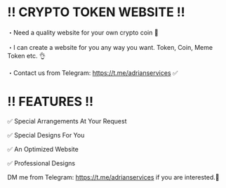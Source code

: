 # !! CRYPTO TOKEN WEBSITE !!
・Need a quality website for your own crypto coin 🤨

・I can create a website for you any way you want. Token, Coin, Meme Token etc. 👌

・Contact us from Telegram: https://t.me/adrianservices ✅

# !! FEATURES !!
✅ Special Arrangements At Your Request

✅ Special Designs For You

✅ An Optimized Website

✅ Professional Designs

DM me from Telegram: https://t.me/adrianservices if you are interested.🤝
